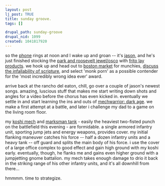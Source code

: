 ```yaml
--- 
layout: post
lj_post: TRUE
title: sunday groove.
tags: []

drupal_path: sunday-groove
drupal_nid: 1099
created: 1041817920
---
```

so the <a href="http://www.sprintpcs.com" target="_blank">phone</a> rings at noon and I wake up and groan -- it's <a href="http://www.predicate.net/users/analog" target="_blank">jason,</a> and he's just finished stocking the <a href="http://mapsonus.switchboard.com/bin/maps-maponly/usr=~3e1926a5.b58cb.41fc.5/c=2/isredir=1/" target="_blank">park and roosevelt jewel/osco</a> with <a href="http://www.fritolay.com/" target="_blank">frito lay</a> <a href="http://www.fritolay.com/consumer/funfoods/history/tostitos.html" target="_blank">products</a>. we hook up and head out to <a href="http://www.bostonmarket.com/" target="_blank">boston market</a> for munchies, <a href="http://decapolis.com/ubb/ultimatebb.php?ubb=get_topic;f=6;t=001159" target="_blank">discuss the infallability of scripture</a>, and select 'monk porn' as a possible contender for the 'most incredibly wrong idea ever' award.

arrive back at the rancho del eaton, chill, go over a couple of jason's newest songs. amazing, luscious stuff that makes me start writing down shots and angles for a video before the chorus has even kicked in. eventually we settle in and start learning the ins and outs of <a href="http://www.wizkidsgames.com/mwdarkage/" target="_blank">mechwarrior: dark age</a>. we make a first attempt at a battle, and later i challenge my dad to a game on the living room floor.

my <a href="http://www.wizkidsgames.com/mwdarkage/figuregallery.asp?unitid=2595" target="_blank">koshi mech</a> and <a href="http://www.wizkidsgames.com/mwdarkage/figuregallery.asp?unitid=2562" target="_blank">marksman tank</a> - easily the heaviest two-fisted punch on the battlefield this evening - are formidable. a single armored infantry unit, sporting jump jets and energy weapons, provides cover. my initial flanking maneuver catches his force -- half a dozen infantry units and a heavy tank -- off guard and splits the main body of his force. i use the cover of a large office complex to good effect and gain high ground with my koshi early. eventually, though, he flanks me and gains even higher ground with a jumpjetting gnome battalion. my mech takes enough damage to drio it back in the striking range of his other infantry units, and it's all downhill from there...

hmmmm. time to strategize.

